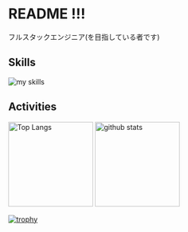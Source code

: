 <!-- 1. GitHub usernameを変更 -->
# README !!!
フルスタックエンジニア(を目指している者です)
<br>
## Skills
<img alt="my skills" src="https://skillicons.dev/icons?theme=dark&perline=7&i=html,css,dart,python,js,ts,react,next,figma,prisma,supabase,rails,github,flutter,docker,astro,vercel" theme=dark/>

## Activities
<div align="left" theme=dark> 
  <img alt="Top Langs" height="170px" src="https://github-readme-stats.vercel.app/api?username=tsukuneA1&theme=vue-dark&layout=compact" theme=dark/>
  <img alt="github stats" height="170px" src="https://github-readme-stats.vercel.app/api/top-langs/?username=tsukuneA1&theme=vue-dark&layout=compact" />
</div>

[![trophy](https://github-profile-trophy.vercel.app/?username=tsukuneA1&theme=onedark)](https://github.com/ryo-ma/github-profile-trophy)

